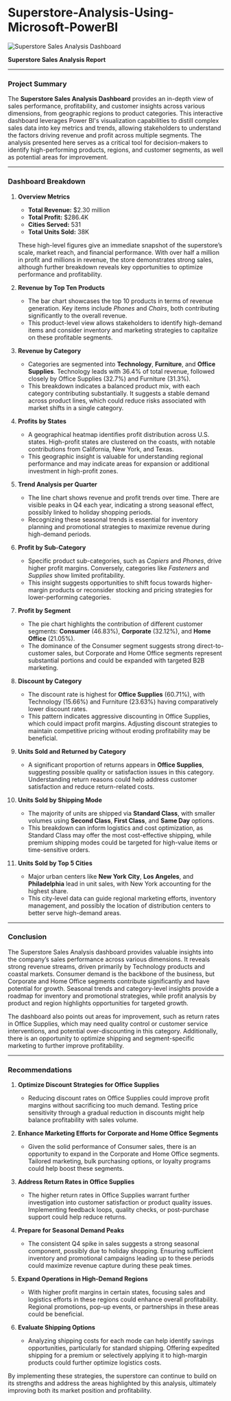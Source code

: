 # Superstore-Analysis-Using-Microsoft-PowerBI

![Superstore Sales Analysis Dashboard](https://drive.google.com/uc?id=1y4oGdM1A_MLYe5IbZ97wzqvQ1RZUBWC-)

**Superstore Sales Analysis Report**

---

### Project Summary

The **Superstore Sales Analysis Dashboard** provides an in-depth view of sales performance, profitability, and customer insights across various dimensions, from geographic regions to product categories. This interactive dashboard leverages Power BI's visualization capabilities to distill complex sales data into key metrics and trends, allowing stakeholders to understand the factors driving revenue and profit across multiple segments. The analysis presented here serves as a critical tool for decision-makers to identify high-performing products, regions, and customer segments, as well as potential areas for improvement.

---

### Dashboard Breakdown

1. **Overview Metrics**
   - **Total Revenue:** $2.30 million
   - **Total Profit:** $286.4K
   - **Cities Served:** 531
   - **Total Units Sold:** 38K

   These high-level figures give an immediate snapshot of the superstore’s scale, market reach, and financial performance. With over half a million in profit and millions in revenue, the store demonstrates strong sales, although further breakdown reveals key opportunities to optimize performance and profitability.

2. **Revenue by Top Ten Products**
   - The bar chart showcases the top 10 products in terms of revenue generation. Key items include *Phones* and *Chairs*, both contributing significantly to the overall revenue.
   - This product-level view allows stakeholders to identify high-demand items and consider inventory and marketing strategies to capitalize on these profitable segments.

3. **Revenue by Category**
   - Categories are segmented into **Technology**, **Furniture**, and **Office Supplies**. Technology leads with 36.4% of total revenue, followed closely by Office Supplies (32.7%) and Furniture (31.3%).
   - This breakdown indicates a balanced product mix, with each category contributing substantially. It suggests a stable demand across product lines, which could reduce risks associated with market shifts in a single category.

4. **Profits by States**
   - A geographical heatmap identifies profit distribution across U.S. states. High-profit states are clustered on the coasts, with notable contributions from California, New York, and Texas.
   - This geographic insight is valuable for understanding regional performance and may indicate areas for expansion or additional investment in high-profit zones.

5. **Trend Analysis per Quarter**
   - The line chart shows revenue and profit trends over time. There are visible peaks in Q4 each year, indicating a strong seasonal effect, possibly linked to holiday shopping periods.
   - Recognizing these seasonal trends is essential for inventory planning and promotional strategies to maximize revenue during high-demand periods.

6. **Profit by Sub-Category**
   - Specific product sub-categories, such as *Copiers* and *Phones*, drive higher profit margins. Conversely, categories like *Fasteners* and *Supplies* show limited profitability.
   - This insight suggests opportunities to shift focus towards higher-margin products or reconsider stocking and pricing strategies for lower-performing categories.

7. **Profit by Segment**
   - The pie chart highlights the contribution of different customer segments: **Consumer** (46.83%), **Corporate** (32.12%), and **Home Office** (21.05%).
   - The dominance of the Consumer segment suggests strong direct-to-customer sales, but Corporate and Home Office segments represent substantial portions and could be expanded with targeted B2B marketing.

8. **Discount by Category**
   - The discount rate is highest for **Office Supplies** (60.71%), with Technology (15.66%) and Furniture (23.63%) having comparatively lower discount rates.
   - This pattern indicates aggressive discounting in Office Supplies, which could impact profit margins. Adjusting discount strategies to maintain competitive pricing without eroding profitability may be beneficial.

9. **Units Sold and Returned by Category**
   - A significant proportion of returns appears in **Office Supplies**, suggesting possible quality or satisfaction issues in this category. Understanding return reasons could help address customer satisfaction and reduce return-related costs.

10. **Units Sold by Shipping Mode**
    - The majority of units are shipped via **Standard Class**, with smaller volumes using **Second Class**, **First Class**, and **Same Day** options.
    - This breakdown can inform logistics and cost optimization, as Standard Class may offer the most cost-effective shipping, while premium shipping modes could be targeted for high-value items or time-sensitive orders.

11. **Units Sold by Top 5 Cities**
    - Major urban centers like **New York City**, **Los Angeles**, and **Philadelphia** lead in unit sales, with New York accounting for the highest share.
    - This city-level data can guide regional marketing efforts, inventory management, and possibly the location of distribution centers to better serve high-demand areas.

---

### Conclusion

The Superstore Sales Analysis dashboard provides valuable insights into the company’s sales performance across various dimensions. It reveals strong revenue streams, driven primarily by Technology products and coastal markets. Consumer demand is the backbone of the business, but Corporate and Home Office segments contribute significantly and have potential for growth. Seasonal trends and category-level insights provide a roadmap for inventory and promotional strategies, while profit analysis by product and region highlights opportunities for targeted growth.

The dashboard also points out areas for improvement, such as return rates in Office Supplies, which may need quality control or customer service interventions, and potential over-discounting in this category. Additionally, there is an opportunity to optimize shipping and segment-specific marketing to further improve profitability.

---

### Recommendations

1. **Optimize Discount Strategies for Office Supplies**
   - Reducing discount rates on Office Supplies could improve profit margins without sacrificing too much demand. Testing price sensitivity through a gradual reduction in discounts might help balance profitability with sales volume.

2. **Enhance Marketing Efforts for Corporate and Home Office Segments**
   - Given the solid performance of Consumer sales, there is an opportunity to expand in the Corporate and Home Office segments. Tailored marketing, bulk purchasing options, or loyalty programs could help boost these segments.

3. **Address Return Rates in Office Supplies**
   - The higher return rates in Office Supplies warrant further investigation into customer satisfaction or product quality issues. Implementing feedback loops, quality checks, or post-purchase support could help reduce returns.

4. **Prepare for Seasonal Demand Peaks**
   - The consistent Q4 spike in sales suggests a strong seasonal component, possibly due to holiday shopping. Ensuring sufficient inventory and promotional campaigns leading up to these periods could maximize revenue capture during these peak times.

5. **Expand Operations in High-Demand Regions**
   - With higher profit margins in certain states, focusing sales and logistics efforts in these regions could enhance overall profitability. Regional promotions, pop-up events, or partnerships in these areas could be beneficial.

6. **Evaluate Shipping Options**
   - Analyzing shipping costs for each mode can help identify savings opportunities, particularly for standard shipping. Offering expedited shipping for a premium or selectively applying it to high-margin products could further optimize logistics costs.

By implementing these strategies, the superstore can continue to build on its strengths and address the areas highlighted by this analysis, ultimately improving both its market position and profitability.
